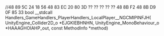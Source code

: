 ﻿//48 89 5C 24 18 56 48 83 EC 20 80 3D ?? ?? ?? ?? ?? 48 8B F2 48 8B D9 0F 85 33
bool __stdcall Handlers_GameHandlers_PlayerHandlers_LocalPlayer__NGCMIPINFJH(
        UnityEngine_Collider2D_o *EJGKIEBHNHN,
        UnityEngine_MonoBehaviour_o *HAAAGHOIAHP_out,
        const MethodInfo *method)